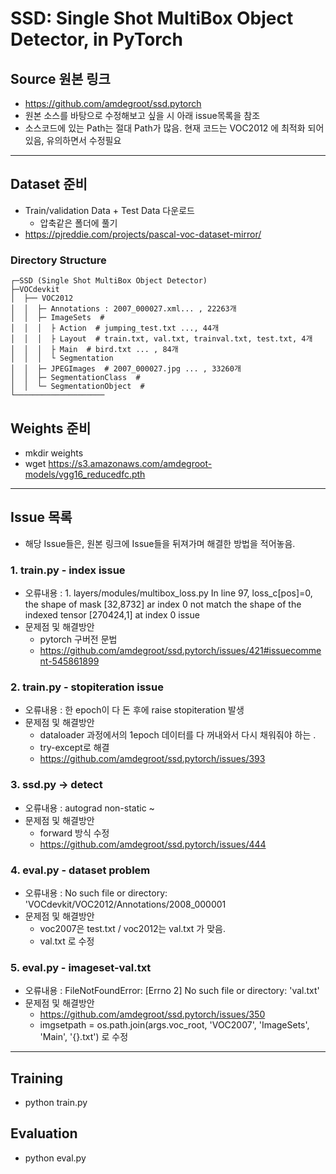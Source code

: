 # SSD: Single Shot MultiBox Object Detector, in PyTorch

## Source 원본 링크
- https://github.com/amdegroot/ssd.pytorch
- 원본 소스를 바탕으로 수정해보고 싶을 시 아래 issue목록을 참조
- 소스코드에 있는 Path는 절대 Path가 많음. 현재 코드는 VOC2012 에 최적화 되어있음, 유의하면서 수정필요
<hr>

## Dataset 준비
- Train/validation Data + Test Data 다운로드
    - 압축같은 폴더에 풀기
- https://pjreddie.com/projects/pascal-voc-dataset-mirror/


### Directory Structure
```
┌─SSD (Single Shot MultiBox Object Detector)
├─VOCdevkit
│  ├── VOC2012
│  │  ├─ Annotations : 2007_000027.xml... , 22263개
│  │  ├─ ImageSets  # 
│  │  │  ├ Action  # jumping_test.txt ..., 44개
│  │  │  ├ Layout  # train.txt, val.txt, trainval.txt, test.txt, 4개
│  │  │  ├ Main  # bird.txt ... , 84개
│  │  │  └ Segmentation  
│  │  ├─ JPEGImages  # 2007_000027.jpg ... , 33260개
│  │  ├─ SegmentationClass  # 
│  │  └─ SegmentationObject  #
└────────────────────
```

## Weights 준비
- mkdir weights
- wget https://s3.amazonaws.com/amdegroot-models/vgg16_reducedfc.pth

<hr>

## Issue 목록
- 해당 Issue들은, 원본 링크에 Issue들을 뒤져가며 해결한 방법을 적어놓음.

### 1. train.py - index issue
- 오류내용 : 1. layers/modules/multibox_loss.py In line 97, loss_c[pos]=0, the shape of mask [32,8732] ar index 0 not match the shape of the indexed tensor [270424,1] at index 0 issue
- 문제점 및 해결방안
    - pytorch 구버전 문법
    - https://github.com/amdegroot/ssd.pytorch/issues/421#issuecomment-545861899

### 2. train.py - stopiteration issue
- 오류내용 : 한 epoch이 다 돈 후에 raise stopiteration 발생
- 문제점 및 해결방안
    - dataloader 과정에서의 1epoch 데이터를 다 꺼내와서 다시 채워줘야 하는 .
    - try-except로 해결
    - https://github.com/amdegroot/ssd.pytorch/issues/393

### 3. ssd.py -> detect 
- 오류내용 : autograd non-static ~ 
- 문제점 및 해결방안
    - forward 방식 수정
    - https://github.com/amdegroot/ssd.pytorch/issues/444

### 4. eval.py - dataset problem
- 오류내용 : No such file or directory: 'VOCdevkit/VOC2012/Annotations/2008_000001
- 문제점 및 해결방안
    - voc2007은 test.txt / voc2012는 val.txt 가 맞음.
    - val.txt 로 수정

### 5. eval.py - imageset-val.txt 
- 오류내용 : FileNotFoundError: [Errno 2] No such file or directory: 'val.txt'
- 문제점 및 해결방안
    - https://github.com/amdegroot/ssd.pytorch/issues/350
    - imgsetpath = os.path.join(args.voc_root, 'VOC2007', 'ImageSets', 'Main', '{}.txt') 로 수정

<hr>

## Training
- python train.py

## Evaluation
- python eval.py